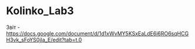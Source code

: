 # Kolinko_Lab3
Звіт - https://docs.google.com/document/d/1d1xWvMY5KSxEaLdE6i6RO6sqHCGH3vk_sFoYS0jIa_E/edit?tab=t.0
